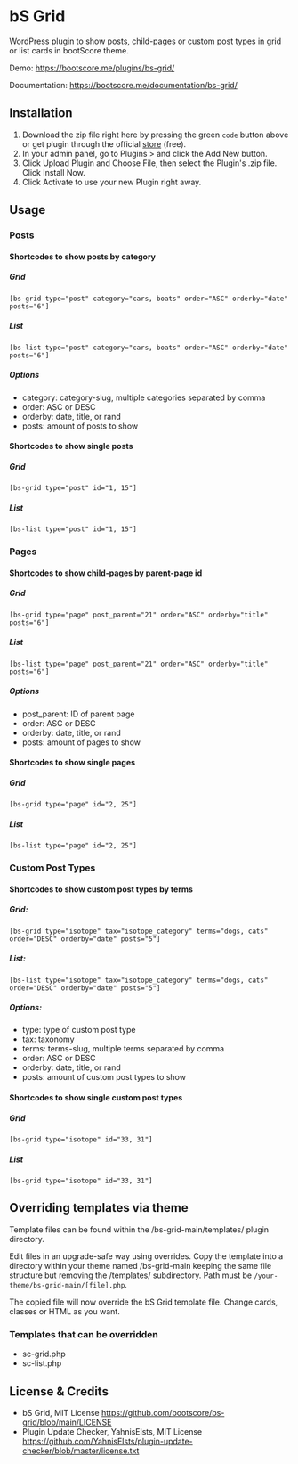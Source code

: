 # bS Grid

WordPress plugin to show posts, child-pages or custom post types in grid or list cards in bootScore theme.

Demo: https://bootscore.me/plugins/bs-grid/

Documentation: https://bootscore.me/documentation/bs-grid/

## Installation

1. Download the zip file right here by pressing the green `code` button above or get plugin through the official [store](https://bootscore.me/shop/products/theme/bs5-grid/) (free). 
2. In your admin panel, go to Plugins > and click the Add New button.
3. Click Upload Plugin and Choose File, then select the Plugin's .zip file. Click Install Now.
4. Click Activate to use your new Plugin right away.

## Usage

### Posts

#### Shortcodes to show posts by category

##### Grid

`[bs-grid type="post" category="cars, boats" order="ASC" orderby="date" posts="6"]`   

##### List

`[bs-list type="post" category="cars, boats" order="ASC" orderby="date" posts="6"]`

##### Options

- category: category-slug, multiple categories separated by comma
- order: ASC or DESC
- orderby: date, title, or rand
- posts: amount of posts to show

#### Shortcodes to show single posts

##### Grid

`[bs-grid type="post" id="1, 15"]`

##### List

`[bs-list type="post" id="1, 15"]`


### Pages

#### Shortcodes to show child-pages by parent-page id

##### Grid

`[bs-grid type="page" post_parent="21" order="ASC" orderby="title" posts="6"]`

##### List
`[bs-list type="page" post_parent="21" order="ASC" orderby="title" posts="6"]`

##### Options

- post_parent: ID of parent page
- order: ASC or DESC
- orderby: date, title, or rand
- posts: amount of pages to show

#### Shortcodes to show single pages

##### Grid

`[bs-grid type="page" id="2, 25"]`

##### List

`[bs-list type="page" id="2, 25"]`

### Custom Post Types

#### Shortcodes to show custom post types by terms

##### Grid:

`[bs-grid type="isotope" tax="isotope_category" terms="dogs, cats" order="DESC" orderby="date" posts="5"]`

##### List:

`[bs-list type="isotope" tax="isotope_category" terms="dogs, cats" order="DESC" orderby="date" posts="5"]`

##### Options:

- type: type of custom post type
- tax: taxonomy
- terms: terms-slug, multiple terms separated by comma
- order: ASC or DESC
- orderby: date, title, or rand
- posts: amount of custom post types to show 

#### Shortcodes to show single custom post types

##### Grid

`[bs-grid type="isotope" id="33, 31"]`

##### List

`[bs-grid type="isotope" id="33, 31"]`

## Overriding templates via theme

Template files can be found within the /bs-grid-main/templates/ plugin directory.

Edit files in an upgrade-safe way using overrides. Copy the template into a directory within your theme named /bs-grid-main keeping the same file structure but removing the /templates/ subdirectory. Path must be `/your-theme/bs-grid-main/[file].php`.

The copied file will now override the bS Grid template file. Change cards, classes or HTML as you want.

### Templates that can be overridden

- sc-grid.php
- sc-list.php


## License & Credits

- bS Grid, MIT License https://github.com/bootscore/bs-grid/blob/main/LICENSE
- Plugin Update Checker, YahnisElsts, MIT License https://github.com/YahnisElsts/plugin-update-checker/blob/master/license.txt
